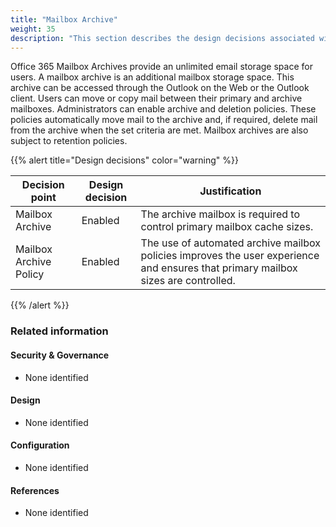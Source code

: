 ```yaml
---
title: "Mailbox Archive"
weight: 35
description: "This section describes the design decisions associated with Exchange Online for system(s) built using ASD's Blueprint for Secure Cloud."
---
```


Office 365 Mailbox Archives provide an unlimited email storage space for users. A mailbox archive is an additional mailbox storage space. This archive can be accessed through the Outlook on the Web or the Outlook client. Users can move or copy mail between their primary and archive mailboxes. Administrators can enable archive and deletion policies. These policies automatically move mail to the archive and, if required, delete mail from the archive when the set criteria are met. Mailbox archives are also subject to retention policies.

{{% alert title="Design decisions" color="warning" %}}

| Decision point         | Design decision | Justification                                                                                                                     |
|------------------------|-----------------|-----------------------------------------------------------------------------------------------------------------------------------|
| Mailbox Archive        | Enabled         | The archive mailbox is required to control primary mailbox cache sizes.                                                           |
| Mailbox Archive Policy | Enabled         | The use of automated archive mailbox policies improves the user experience and ensures that primary mailbox sizes are controlled. |

{{% /alert %}}

### Related information

#### Security & Governance

* None identified

#### Design

* None identified

#### Configuration

* None identified

#### References

* None identified